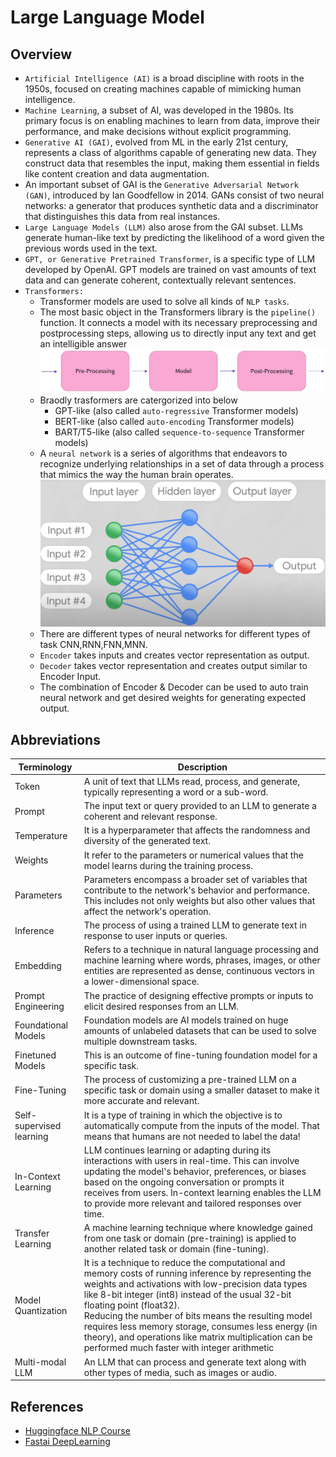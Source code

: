 # Large Language Model

## Overview
- `Artificial Intelligence (AI)` is a broad discipline with roots in the 1950s, focused on creating machines capable of mimicking human intelligence. 
- `Machine Learning`, a subset of AI, was developed in the 1980s. Its primary focus is on enabling machines to learn from data, improve their performance, and make decisions without explicit programming. 
- `Generative AI (GAI)`, evolved from ML in the early 21st century, represents a class of algorithms capable of generating new data. They construct data that resembles the input, making them essential in fields like content creation and data augmentation.
- An important subset of GAI is the `Generative Adversarial Network (GAN)`, introduced by Ian Goodfellow in 2014. GANs consist of two neural networks: a generator that produces synthetic data and a discriminator that distinguishes this data from real instances.
- `Large Language Models (LLM)` also arose from the GAI subset. LLMs generate human-like text by predicting the likelihood of a word given the previous words used in the text.
- `GPT, or Generative Pretrained Transformer`, is a specific type of LLM developed by OpenAI.  GPT models are trained on vast amounts of text data and can generate coherent, contextually relevant sentences.
- `Transformers:`
  - Transformer models are used to solve all kinds of `NLP tasks`.
  - The most basic object in the Transformers library is the `pipeline()` function. It connects a model with its necessary preprocessing and postprocessing steps, allowing us to directly input any text and get an intelligible answer
    ![](/01-ML/00-images/03-pipeline.png)
  - Braodly trasformers are catergorized into below
    - GPT-like (also called `auto-regressive` Transformer models)
    - BERT-like (also called `auto-encoding` Transformer models)
    - BART/T5-like (also called `sequence-to-sequence` Transformer models)
  - A `neural network` is a series of algorithms that endeavors to recognize underlying relationships in a set of data through a process that mimics the way the human brain operates.
    ![](00-images/02-NeuralNetwork.png)
  - There are different types of neural networks for different types of task CNN,RNN,FNN,MNN.
  - `Encoder` takes inputs and creates vector representation as output.
  - `Decoder` takes vector representation and creates output similar to Encoder Input.
  - The combination of Encoder & Decoder can be used to auto train neural network and get desired weights for generating expected output.

## Abbreviations
| Terminology         	       | Description                                                                                                                                                                                                                                                                                                                                                                                                                                                           	|
|---------------------	       |-----------------------------------------------------------------------------------------------------------------------------------------------------------------------------------------------------------------------------------------------------------------------------------------------------------------------------------------------------------------------------------------------------------------------------------------------------------------------	|
| Token               	       | A unit of text that LLMs read, process, and generate, typically representing a word or a sub-word.                                                                                                                                                                                                                                                                                                                                                                     |
| Prompt              	       | The input text or query provided to an LLM to generate a coherent and relevant response.                                                                                                                                                                                                                                                                                                                                                                              	|
| Temperature         	       | It is a hyperparameter that affects the randomness and diversity of the generated text.                                                                                                                                                                                                                                                                                                                                                                               	|
| Weights             	       | It refer to the parameters or numerical values that the model learns during the training process.                                                                                                                                                                                                                                                                                                                                                                     	|
| Parameters                   | Parameters  encompass a broader set of variables that contribute to the network's behavior and performance. This includes not only weights but also other values that affect the network's operation.                                                                                                                                                                                                                                                                  |
| Inference           	       | The process of using a trained LLM to generate text in response to user inputs or queries.                                                                                                                                                                                                                                                                                                                                                                            	|
| Embedding           	       | Refers to a technique in natural language processing and machine learning where words, phrases, images, or other entities are represented as dense, continuous vectors in a lower-dimensional space.                                                                                                                                                                                                                                                                  	|
| Prompt Engineering  	       | The practice of designing effective prompts or inputs to elicit desired responses from an LLM.                                                                                                                                                                                                                                                                                                                                                                        	|
| Foundational Models 	       | Foundation models are AI models trained on huge amounts of unlabeled datasets that can be used to solve multiple downstream tasks.                                                                                                                                                                                                                                                                                                                                    	|
| Finetuned Models    	       | This is an outcome of fine-tuning foundation model for a specific task.                                                                                                                                                                                                                                                                                                                                                                                                |
| Fine-Tuning         	       | The process of customizing a pre-trained LLM on a specific task or domain using a smaller dataset to make it more accurate and relevant.                                                                                                                                                                                                                                                                                                                              	|
| Self-supervised learning     | It is a type of training in which the objective is to automatically compute from the inputs of the model. That means that humans are not needed to label the data!                                                                                                                                                                                                                                                                                                     |
| In-Context Learning 	       | LLM continues learning or adapting during its interactions with users in real-time. This can involve updating the model's behavior, preferences, or biases based on the ongoing conversation or prompts it receives from users. In-context learning enables the LLM to provide more relevant and tailored responses over time.                                                                                                                                        	|
| Transfer Learning   	       | A machine learning technique where knowledge gained from one task or domain (pre-training) is applied to another related task or domain (fine-tuning).                                                                                                                                                                                                                                                                                                                	|
| Model Quantization  	       | It is a technique to reduce the computational and memory costs of running inference by representing the weights and activations with low-precision data types like 8-bit integer (int8) instead of the usual 32-bit floating point (float32).<br>Reducing the number of bits means the resulting model requires less memory storage, consumes less energy (in theory), and operations like matrix multiplication can be performed much faster with integer arithmetic 	|
| Multi-modal LLM     	       | An LLM that can process and generate text along with other types of media, such as images or audio.                                                                                                                                                                                                                                                                                                                                                                   	|

## References
- [Huggingface NLP Course](https://huggingface.co/learn/nlp-course/chapter1/1)
- [Fastai DeepLearning](https://course.fast.ai/)